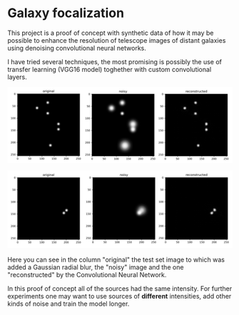 # Galaxy focalization
This project is a proof of concept with synthetic data of how it may be possible to enhance the resolution of telescope images of distant galaxies using denoising convolutional neural networks.

I have tried several techniques, the most promising is possibly the use of transfer learning (VGG16 model) toghether with custom convolutional layers.

![](images/fig1_vgg16c_03.png)

![fig1_vgg16c_04](images/fig1_vgg16c_04.png)

Here you can see in the column "original" the test set image to which was added a Gaussian radial blur, the "noisy" image and the one "reconstructed" by the Convolutional Neural Network.

In this proof of concept all of the sources had the same intensity. For further experiments one may want to use sources of **different** intensities, add other kinds of noise and train the model longer. 